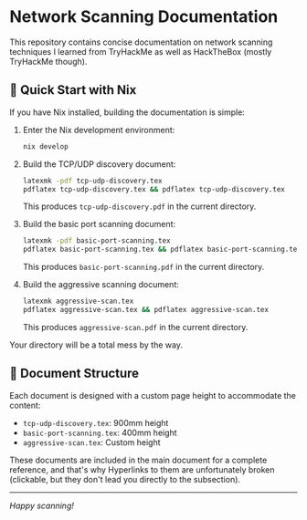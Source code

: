 # Network Scanning Documentation

This repository contains concise documentation on network scanning techniques I learned from TryHackMe as well as HackTheBox (mostly TryHackMe though).

## 🚀 Quick Start with Nix

If you have Nix installed, building the documentation is simple:

1. Enter the Nix development environment:
   ```bash
   nix develop
   ```

2. Build the TCP/UDP discovery document:
   ```bash
   latexmk -pdf tcp-udp-discovery.tex
   pdflatex tcp-udp-discovery.tex && pdflatex tcp-udp-discovery.tex
   ```
   This produces `tcp-udp-discovery.pdf` in the current directory.

3. Build the basic port scanning document:
   ```bash
   latexmk -pdf basic-port-scanning.tex
   pdflatex basic-port-scanning.tex && pdflatex basic-port-scanning.tex
   ```
   This produces `basic-port-scanning.pdf` in the current directory.

4. Build the aggressive scanning document:
   ```bash
   latexmk aggressive-scan.tex
   pdflatex aggressive-scan.tex && pdflatex aggressive-scan.tex
   ```
   This produces `aggressive-scan.pdf` in the current directory.

Your directory will be a total mess by the way.

## 📖 Document Structure

Each document is designed with a custom page height to accommodate the content:
- `tcp-udp-discovery.tex`: 900mm height
- `basic-port-scanning.tex`: 400mm height
- `aggressive-scan.tex`: Custom height

These documents are included in the main document for a complete reference, and that's why Hyperlinks to them are unfortunately broken (clickable, but they don't lead you directly to the subsection).

---

*Happy scanning!* 